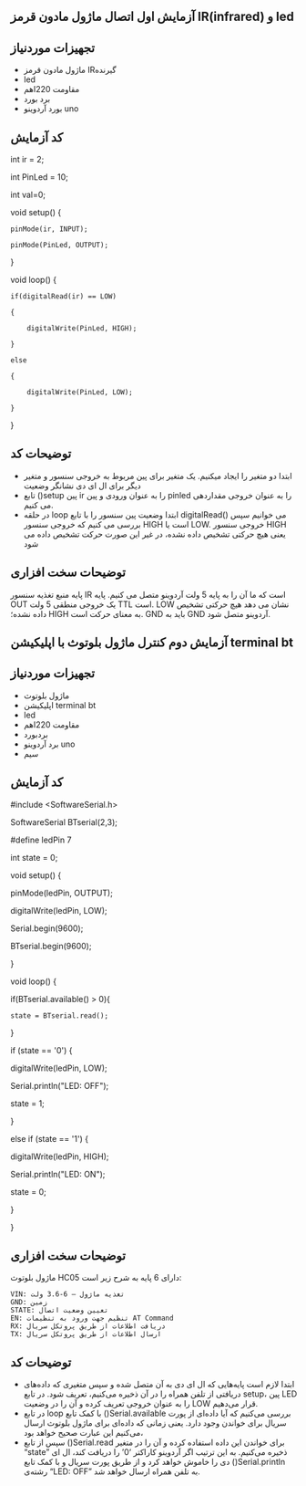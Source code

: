 ## آزمایش اول اتصال ماژول مادون قرمز IR(infrared) و led
## تجهیزات موردنیاز
* ماژول مادون قرمز IRگیرنده
* led
* مقاومت 220اهم
* برد بورد
* بورد آردوینو uno
##  کد آزمایش
int ir = 2;

int PinLed = 10;

int val=0;
  
void setup()
{
 
    pinMode(ir, INPUT);
 
    pinMode(PinLed, OUTPUT);
 
}
 
void loop()
{
 
    if(digitalRead(ir) == LOW)
 
    {

        digitalWrite(PinLed, HIGH);

    }

    else

    {

        digitalWrite(PinLed, LOW);

    }

}
## توضیحات کد
* ابتدا دو متغیر را ایجاد میکنیم. یک متغیر برای پین مربوط به خروجی سنسور و متغیر دیگر برای ال ای دی نشانگر وضعیت
* تابع ()setup
 پین ir را به عنوان ورودی و پین pinled را به عنوان خروجی مقداردهی می کنیم.
 * در حلقه loop ابتدا وضعیت پین سنسور را با تابع digitalRead() می خوانیم سپس بررسی می کنیم که خروجی سنسور HIGH است یا LOW. خروجی سنسور HIGH یعنی هیچ حرکتی تشخیص داده نشده، در غیر این صورت حرکت تشخیص داده می شود
 ## توضیحات سخت افزاری
  پایه منبع تغذیه سنسور IR است که ما آن را به پایه 5 ولت آردوینو متصل می کنیم.
پایه OUT یک خروجی منطقی 5 ولت TTL است. LOW نشان می دهد هیچ حرکتی تشخیص داده نشده؛ HIGH به معنای حرکت است.
GND باید به GND آردوینو متصل شود.
## آزمایش دوم کنترل ماژول بلوتوث با اپلیکیشن terminal bt
## تجهیزات موردنیاز
* ماژول بلوتوث
* اپلیکیشن terminal bt
* led
* مقاومت 220اهم
* بردبورد
* برد آردوینو  uno
* سیم
## کد آزمایش
#include <SoftwareSerial.h>

SoftwareSerial BTserial(2,3);

#define ledPin 7

int state = 0;

void setup() {

  pinMode(ledPin, OUTPUT);

  digitalWrite(ledPin, LOW);

Serial.begin(9600);

  BTserial.begin(9600); 
  
}

void loop() {

  if(BTserial.available() > 0){ 

    state = BTserial.read(); 

 }

 if (state == '0') {

  digitalWrite(ledPin, LOW); 

  Serial.println("LED: OFF"); 

  state = 1;

 }

 else if (state == '1') {

  digitalWrite(ledPin, HIGH);

  Serial.println("LED: ON");

  state = 0;

 } 

}
## توضیحات سخت افزاری


ماژول بلوتوث HC05 دارای 6 پایه به شرح زیر است:

    VIN: تغذیه ماژول – 6-3.6 ولت
    GND: زمین
    STATE: تعیین وضعیت اتصال
    EN: تنظیم جهت ورود به تنظیمات AT Command
    RX: دریافت اطلاعات از طریق پروتکل سریال
    TX: ارسال اطلاعات از طریق پروتکل سریال
## توضیحات کد
* ابتدا لازم است پایه‌هایی که ال ای دی به آن متصل شده و سپس متغیری که داده‌های دریافتی از تلفن همراه را در آن ذخیره می‌کنیم، تعریف شود. در تابع setup، پین LED را به عنوان خروجی تعریف کرده و آن را در وضعیت LOW  قرار می‌دهیم.
* در تابع loop با کمک تابع ()Serial.available بررسی می‌کنیم که آیا داده‌ای از پورت سریال برای خواندن وجود دارد. یعنی زمانی که داده‌ای برای ماژول بلوتوث ارسال می‌کنیم این عبارت صحیح خواهد بود،
* سپس از تابع ()Serial.read برای خواندن این داده استفاده کرده و آن را در متغیر “state” ذخیره می‌کنیم. به این ترتیب اگر آردوینو کاراکتر ‘0’ را دریافت کند، ال ای دی را خاموش خواهد کرد و از طریق پورت سریال و با کمک تابع ()Serial.println رشته‌ی “LED: OFF” به تلفن همراه ارسال خواهد شد.

